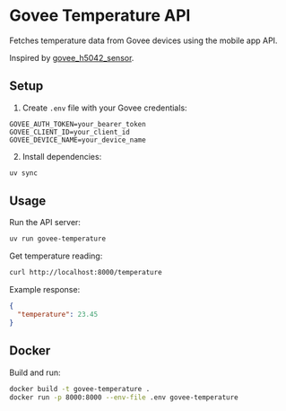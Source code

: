 # Govee Temperature API

Fetches temperature data from Govee devices using the mobile app API.

Inspired by [govee_h5042_sensor](https://github.com/clong/govee_h5042_sensor).

## Setup

1. Create `.env` file with your Govee credentials:
```
GOVEE_AUTH_TOKEN=your_bearer_token
GOVEE_CLIENT_ID=your_client_id
GOVEE_DEVICE_NAME=your_device_name
```

2. Install dependencies:
```bash
uv sync
```

## Usage

Run the API server:
```bash
uv run govee-temperature
```

Get temperature reading:
```bash
curl http://localhost:8000/temperature
```

Example response:
```json
{
  "temperature": 23.45
}
```

## Docker

Build and run:
```bash
docker build -t govee-temperature .
docker run -p 8000:8000 --env-file .env govee-temperature
```